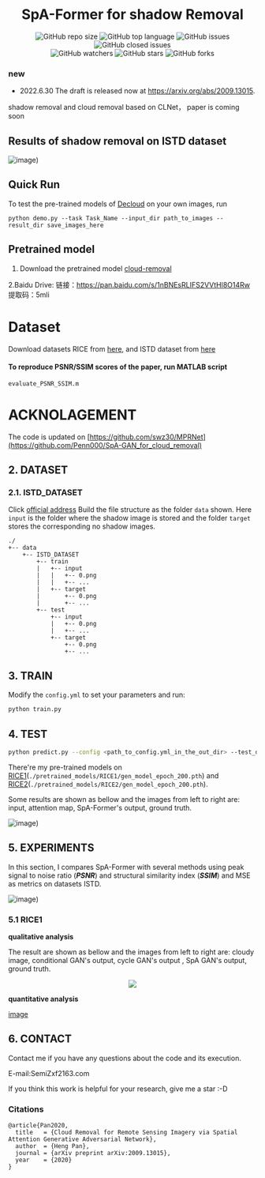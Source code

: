 <div align="center">
<h1>SpA-Former for shadow Removal</h1>
</div>

<div align="center">
<img alt="GitHub repo size" src="https://img.shields.io/github/repo-size/zhangbaijin/Spatial-Transformer-shadow-removal?color=green"> <img alt="GitHub top language" src="https://img.shields.io/github/languages/top/zhangbaijin/Spatial-Transformer-shadow-removal">  <img alt="GitHub issues" src="https://img.shields.io/github/issues/zhangbaijin/Spatial-Transformer-shadow-removal"> <img alt="GitHub closed issues" src="https://img.shields.io/github/issues-closed/Penn000/SpA-GAN_for_cloud_removal?color=red">
</div>
<div align="center">
<img alt="GitHub watchers" src="https://img.shields.io/github/watchers/zhangbaijin/Spatial-Transformer-shadow-removal?style=social"> <img alt="GitHub stars" src="https://img.shields.io/github/stars/zhangbaijin/Spatial-Transformer-shadow-removal"> <img alt="GitHub forks" src="https://img.shields.io/github/forks/zhangbaijin/Spatial-Transformer-shadow-removal?style=social">
</div>


### new

- 2022.6.30  The draft is released now at https://arxiv.org/abs/2009.13015.

shadow removal and cloud removal based on CLNet， paper is coming soon
## Results of shadow removal on ISTD dataset

![image](https://github.com/zhangbaijin/Spatial-Transformer-shadow-removal/blob/main/106-2.png))

## Quick Run

To test the pre-trained models of [Decloud](https://drive.google.com/drive/folders/1hJQVQopWMD0WazeQzZC2eDbtirXkGILO?usp=sharing) on your own images, run 
```
python demo.py --task Task_Name --input_dir path_to_images --result_dir save_images_here
```

## Pretrained model


1. Download the pretrained model [cloud-removal](https://drive.google.com/drive/folders/1hJQVQopWMD0WazeQzZC2eDbtirXkGILO?usp=sharing)

2.Baidu Drive: 链接：https://pan.baidu.com/s/1nBNEsRLIFS2VVtHl8O14Rw 提取码：5mli

# Dataset 
Download datasets RICE from [here](https://github.com/BUPTLdy/RICE_DATASET), and ISTD dataset from [here](https://github.com/nhchiu/Shadow-Removal-ISTD)

#### To reproduce PSNR/SSIM scores of the paper, run MATLAB script
```
evaluate_PSNR_SSIM.m
```
# ACKNOLAGEMENT
The code is updated on [https://github.com/swz30/MPRNet](https://github.com/Penn000/SpA-GAN_for_cloud_removal)

## 2. DATASET

### 2.1. ISTD_DATASET

Click [official address]([here](https://github.com/nhchiu/Shadow-Removal-ISTD)) Build the file structure as the folder `data` shown. Here `input` is the folder where the shadow image is stored and the folder `target` stores the corresponding no shadow images.

```
./
+-- data
    +--	ISTD_DATASET
        +-- train
        |   +-- input
        |   |   +-- 0.png
        |   |   +-- ...
        |   +-- target
        |       +-- 0.png
        |       +-- ...
        +-- test
            +-- input
            |   +-- 0.png
            |   +-- ...
            +-- target
                +-- 0.png
                +-- ...
```

## 3. TRAIN

Modify the `config.yml` to set your parameters and run:

```bash
python train.py
```

## 4. TEST

```bash
python predict.py --config <path_to_config.yml_in_the_out_dir> --test_dir <path_to_a_directory_stored_test_data> --out_dir <path_to_an_output_directory> --pretrained <path_to_a_pretrained_model> --cuda
```

There're my pre-trained models on [RICE1](./pretrained_models/RICE1/)(`./pretrained_models/RICE1/gen_model_epoch_200.pth`) and [RICE2]((./pretrained_models/RICE1/))(`./pretrained_models/RICE2/gen_model_epoch_200.pth`).

Some results are shown as bellow and the images from left to right are: input, attention map, SpA-Former's output, ground truth.

![image](https://github.com/zhangbaijin/Spatial-Transformer-shadow-removal/blob/main/106-2.png))

## 5. EXPERIMENTS

In this section, I compares SpA-Former with several methods using peak signal to noise ratio (***PSNR***) and structural similarity index (***SSIM***)  and MSE as metrics on datasets ISTD.

![image](https://github.com/zhangbaijin/Spatial-Transformer-shadow-removal/blob/main/compare.png))

### 5.1 RICE1

**qualitative analysis**

The result are shown as bellow and the images from left to right are: cloudy image, conditional GAN's output, cycle GAN's output , SpA GAN's output, ground truth.

<div align="center"><img src="./readme_images/rice1_result.png"></div>

**quantitative analysis**

[image]()

## 6. CONTACT

Contact me if you have any questions about the code and its execution.

E-mail:SemiZxf2163.com

If you think this work is helpful for your research, give me a star :-D

### Citations

```
@article{Pan2020,
  title   = {Cloud Removal for Remote Sensing Imagery via Spatial Attention Generative Adversarial Network},
  author  = {Heng Pan},
  journal = {arXiv preprint arXiv:2009.13015},
  year    = {2020}
}
```



